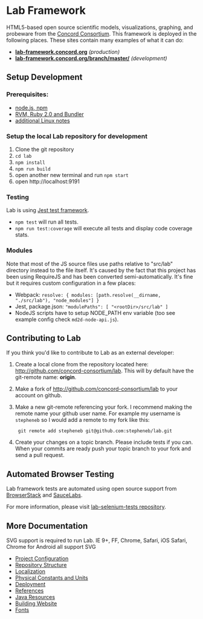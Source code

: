 # Lab Framework

HTML5-based open source scientific models, visualizations, graphing, and probeware from the
[Concord Consortium](http://www.concord.org). This framework is deployed in the following places.
These sites contain many examples of what it can do:

- **[lab-framework.concord.org](http://lab-framework.concord.org)** _(production)_
- **[lab-framework.concord.org/branch/master/](http://lab-framework.concord.org/branch/master/)** _(development)_

## Setup Development

### Prerequisites:

- [node.js, npm](developer-doc/setup-node.md)
- [RVM, Ruby 2.0 and Bundler](developer-doc/setup-ruby.md)
- [additional Linux notes](developer-doc/linux-notes.md)

### Setup the local Lab repository for development

1. Clone the git repository
2. `cd lab`
3. `npm install`
4. `npm run build`
5. open another new terminal and run `npm start`
6. open http://localhost:9191

### Testing

Lab is using [Jest test framework](https://jestjs.io/).

- `npm test` will run all tests.
- `npm run test:coverage` will execute all tests and display code coverage stats.

### Modules

Note that most of the JS source files use paths relative to "src/lab" directory instead to the file itself.
It's caused by the fact that this project has been using RequireJS and has been converted semi-automatically. 
It's fine but it requires custom configuration in a few places:

- Webpack: `resolve: { modules: [path.resolve(__dirname, "./src/lab"), "node_modules"] }`
- Jest, package.json: `"modulePaths": [ "<rootDir>/src/lab" ]`
- NodeJS scripts have to setup NODE_PATH env variable (too see example config check `md2d-node-api.js`).

## Contributing to Lab

If you think you'd like to contribute to Lab as an external developer:

1. Create a local clone from the repository located here: http://github.com/concord-consortium/lab.
   This will by default have the git-remote name: **origin**.

2. Make a fork of http://github.com/concord-consortium/lab to your account on github.

3. Make a new git-remote referencing your fork. I recommend making the remote name your github user name.
   For example my username is `stepheneb` so I would add a remote to my fork like this:

        git remote add stepheneb git@github.com:stepheneb/lab.git

4. Create your changes on a topic branch. Please include tests if you can. When your commits are ready
   push your topic branch to your fork and send a pull request.

## Automated Browser Testing

Lab framework tests are automated using open source support from [BrowserStack](http://www.browserstack.com/) and [SauceLabs](https://saucelabs.com/).

For more information, please visit [lab-selenium-tests repository](https://github.com/concord-consortium/lab-selenium-tests).

## More Documentation

SVG support is required to run Lab.
IE 9+, FF, Chrome, Safari, iOS Safari, Chrome for Android all support SVG

- [Project Configuration](developer-doc/configuration.md)
- [Repository Structure](developer-doc/repository-structure.md)
- [Localization](developer-doc/localization.md)
- [Physical Constants and Units](developer-doc/physical-constants-and-units.md)
- [Deployment](developer-doc/deployment.md)
- [References](developer-doc/references.md)
- [Java Resources](developer-doc/java.md)
- [Building Website](developer-doc/website.md)
- [Fonts](developer-doc/fonts.md)
